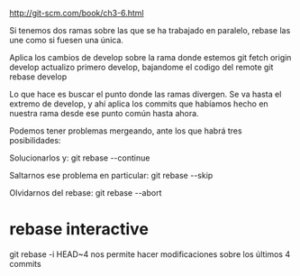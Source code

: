 http://git-scm.com/book/ch3-6.html

Si tenemos dos ramas sobre las que se ha trabajado en paralelo, rebase las une como si fuesen una única.

Aplica los cambios de develop sobre la rama donde estemos 
  git fetch origin develop
    actualizo primero develop, bajandome el codigo del remote
  git rebase develop   

Lo que hace es buscar el punto donde las ramas divergen.
Se va hasta el extremo de develop, y ahí aplica los commits que habíamos hecho en nuestra rama desde ese punto común hasta ahora.


Podemos tener problemas mergeando, ante los que habrá tres posibilidades:

  Solucionarlos y: git rebase --continue

  Saltarnos ese problema en particular: git rebase --skip

  Olvidarnos del rebase: git rebase --abort


# rebase interactive
git rebase -i HEAD~4
nos permite hacer modificaciones sobre los últimos 4 commits

